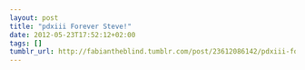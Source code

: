 ```yaml
---
layout: post
title: "pdxiii Forever Steve!"
date: 2012-05-23T17:52:12+02:00
tags: []
tumblr_url: http://fabiantheblind.tumblr.com/post/23612086142/pdxiii-forever-steve
---
```

